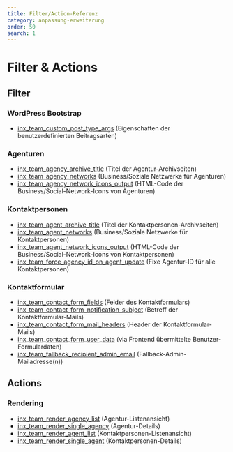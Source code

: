 ```yaml
---
title: Filter/Action-Referenz
category: anpassung-erweiterung
order: 50
search: 1
---
```


# Filter & Actions

## Filter

### WordPress Bootstrap

- [inx_team_custom_post_type_args](filter-inx-team-custom-post-type-args.html) (Eigenschaften der benutzerdefinierten Beitragsarten)

### Agenturen

- [inx_team_agency_archive_title](filter-inx-team-agency-archive-title.html) (Titel der Agentur-Archivseiten)
- [inx_team_agency_networks](filter-inx-team-agency-networks.html) (Business/Soziale Netzwerke für Agenturen)
- [inx_team_agency_network_icons_output](filter-inx-team-agency-network-icons-output.html) (HTML-Code der Business/Social-Network-Icons von Agenturen)

### Kontaktpersonen

- [inx_team_agent_archive_title](filter-inx-team-agent-archive-title.html) (Titel der Kontaktpersonen-Archivseiten)
- [inx_team_agent_networks](filter-inx-team-agent-networks.html) (Business/Soziale Netzwerke für Kontaktpersonen)
- [inx_team_agent_network_icons_output](filter-inx-team-agent-network-icons-output.html) (HTML-Code der Business/Social-Network-Icons von Kontaktpersonen)
- [inx_team_force_agency_id_on_agent_update](filter-inx-team-force-agency-id-on-agent-update.html) (Fixe Agentur-ID für alle Kontaktpersonen)

### Kontaktformular

- [inx_team_contact_form_fields](filter-inx-team-contact-form-fields.html) (Felder des Kontaktformulars)
- [inx_team_contact_form_notification_subject](filter-inx-team-contact-form-notification-subject.html) (Betreff der Kontaktformular-Mails)
- [inx_team_contact_form_mail_headers](filter-inx-team-contact-form-mail-headers.html) (Header der Kontaktformular-Mails)
- [inx_team_contact_form_user_data](filter-inx-team-contact-form-user-data.html) (via Frontend übermittelte Benutzer-Formulardaten)
- [inx_team_fallback_recipient_admin_email](filter-inx-team-fallback-recipient-admin-email.html) (Fallback-Admin-Mailadresse(n))

## Actions

### Rendering

- [inx_team_render_agency_list](action-inx-team-render-agency-list.html) (Agentur-Listenansicht)
- [inx_team_render_single_agency](action-inx-team-render-single-agency.html) (Agentur-Details)
- [inx_team_render_agent_list](action-inx-team-render-agent-list.html) (Kontaktpersonen-Listenansicht)
- [inx_team_render_single_agent](action-inx-team-render-single-agent.html) (Kontaktpersonen-Details)